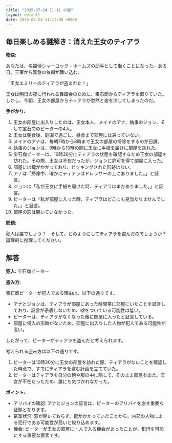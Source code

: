 ```yaml
---
title: "2025-07-24 11:11 の謎"
layout: default
date: 2025-07-24 11:11:00 +0900
---
```

## 毎日楽しめる謎解き：消えた王女のティアラ

**物語:**

あなたは、名探偵シャーロック・ホームズの助手として働くことになった。ある日、王室から緊急の依頼が舞い込む。

「王女エミリーのティアラが盗まれた！」

王女は明日の夜に行われる舞踏会のために、宝石商からティアラを借りていた。しかし、今朝、王女の部屋からティアラが忽然と姿を消してしまったのだ。

**手がかり:**

1.  王女の部屋に出入りしたのは、王女本人、メイドのアナ、執事のジョン、そして宝石商のピーターの4人。
2.  王女は朝食後、庭園で過ごし、昼食まで部屋には戻っていない。
3.  メイドのアナは、毎朝7時から8時まで王女の部屋の掃除をするのが日課。
4.  執事のジョンは、9時から10時の間に王女に手紙を届けに部屋を訪れた。
5.  宝石商ピーターは、10時30分にティアラの状態を確認するため王女の部屋を訪れた。その際、王女は不在だったが、ジョンに許可を得て部屋に入った。
6.  部屋には鍵がかかっており、ピッキングされた形跡はない。
7.  アナは「掃除中、確かにティアラはドレッサーの上にありました。」と証言。
8.  ジョンは「私が王女に手紙を届けた時、ティアラはまだありました。」と証言。
9.  ピーターは「私が部屋に入った時、ティアラはどこにも見当たりませんでした。」と証言。
10. 部屋の窓は開いていなかった。

**問題:**

犯人は誰でしょう？　そして、どのようにしてティアラを盗んだのでしょうか？　論理的に推理してください。

## 解答

**犯人:** 宝石商ピーター

**盗み方:**

宝石商ピーターが犯人である理由は、以下の通りです。

*   アナとジョンは、ティアラが部屋にあった時間帯に部屋にいたことを証言しており、証言が矛盾しないため、嘘をついている可能性は低い。
*   ピーターは、ティアラがなくなった後に部屋に入ったと証言している。
*   部屋に侵入の形跡がないため、部屋に出入りした人物が犯人である可能性が高い。

したがって、ピーターがティアラを盗んだと考えられます。

考えられる盗み方は以下の通りです。

1.  ピーターは10時30分に王女の部屋を訪れた際、ティアラがないことを確認した時点で、すでにティアラを盗む計画を立てていた。
2.  ピーターはティアラを自分の鞄や服の中に隠して、そのまま部屋を出た。王女が不在だったため、誰にも気づかれなかった。

**ポイント:**

*   アリバイの確認: アナとジョンの証言は、ピーターのアリバイを崩す重要な証拠となります。
*   密室状況: 窓が開いておらず、鍵がかかっていたことから、内部の人物による犯行である可能性が高いと絞り込めます。
*   機会: ピーターが王女の部屋に一人で入る機会があったことが、犯行を可能にする重要な要素です。

